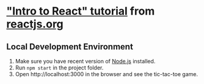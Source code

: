# ["Intro to React" tutorial](https://reactjs.org/tutorial/tutorial.html) from [reactjs.org](https://reactjs.org/)

## Local Development Environment

1. Make sure you have recent version of [Node.js](https://nodejs.org/en/) installed.
2. Run `npm start` in the project folder.
3. Open http://localhost:3000 in the browser and see the tic-tac-toe game.


